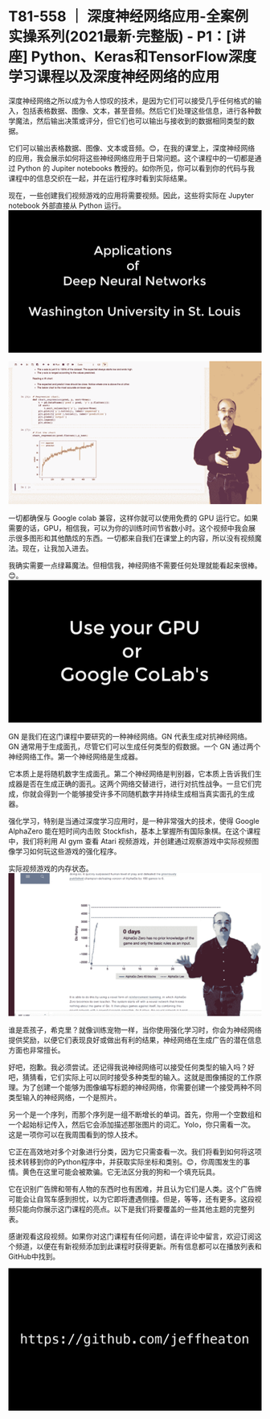 # T81-558 ｜ 深度神经网络应用-全案例实操系列(2021最新·完整版) - P1：[讲座] Python、Keras和TensorFlow深度学习课程以及深度神经网络的应用 

深度神经网络之所以成为令人惊叹的技术，是因为它们可以接受几乎任何格式的输入，包括表格数据、图像、文本，甚至音频。然后它们处理这些信息，进行各种数学魔法，然后输出决策或评分，但它们也可以输出与接收到的数据相同类型的数据。

它们可以输出表格数据、图像、文本或音频。😊，在我的课堂上，深度神经网络的应用，我会展示如何将这些神经网络应用于日常问题。这个课程中的一切都是通过 Python 的 Jupiter notebooks 教授的。如你所见，你可以看到你的代码与我课程中的信息交织在一起，并在运行程序时看到实际结果。

现在，一些创建我们视频游戏的应用将需要视频。因此，这些将实际在 Jupyter notebook 外部直接从 Python 运行。![](img/65ac78653c1a84416ac737ec4a875fe7_1.png)

![](img/65ac78653c1a84416ac737ec4a875fe7_2.png)

一切都确保与 Google colab 兼容，这样你就可以使用免费的 GPU 运行它。如果需要的话，GPU，相信我，可以为你的训练时间节省数小时。这个视频中我会展示很多图形和其他酷炫的东西。一切都来自我们在课堂上的内容，所以没有视频魔法。现在，让我加入进去。

我确实需要一点绿幕魔法。但相信我，神经网络不需要任何处理就能看起来很棒。😊。![](img/65ac78653c1a84416ac737ec4a875fe7_4.png)

GN 是我们在这门课程中要研究的一种神经网络。GN 代表生成对抗神经网络。GN 通常用于生成面孔，尽管它们可以生成任何类型的假数据。一个 GN 通过两个神经网络工作。第一个神经网络是生成器。

它本质上是将随机数字生成面孔。第二个神经网络是判别器，它本质上告诉我们生成器是否在生成正确的面孔。这两个网络交替进行，进行对抗性战争。一旦它们完成，你就会得到一个能够接受许多不同随机数字并持续生成相当真实面孔的生成器。

强化学习，特别是当通过深度学习应用时，是一种非常强大的技术，使得 Google AlphaZero 能在短时间内击败 Stockfish，基本上掌握所有国际象棋。在这个课程中，我们将利用 AI gym 查看 Atari 视频游戏，并创建通过观察游戏中实际视频图像学习如何玩这些游戏的强化程序。

实际视频游戏的内存状态。![](img/65ac78653c1a84416ac737ec4a875fe7_6.png)

谁是乖孩子，希克里？就像训练宠物一样，当你使用强化学习时，你会为神经网络提供奖励，以便它们表现良好或做出有利的结果，神经网络在生成广告的潜在信息方面也非常擅长。

好吧，抱歉。我必须尝试。还记得我说神经网络可以接受任何类型的输入吗？好吧，猜猜看，它们实际上可以同时接受多种类型的输入。这就是图像捕捉的工作原理。为了创建一个能够为图像编写标题的神经网络，你需要创建一个接受两种不同类型输入的神经网络，一个是照片。

另一个是一个序列，而那个序列是一组不断增长的单词。首先，你用一个空数组和一个起始标记传入，然后它会添加描述那张图片的词汇。Yolo，你只需看一次。这是一项你可以在我周围看到的惊人技术。

它正在高效地对多个对象进行分类，因为它只需查看一次。我们将看到如何将这项技术转移到你的Python程序中，并获取实际坐标和类别。😊，你周围发生的事情。黄色在这里可能会被欺骗。它无法区分我的狗和一个填充玩具。

它在识别广告牌和带有人物的东西时也有困难，并且认为它们是人类。这个广告牌可能会让自驾车感到担忧，以为它即将遭遇侧撞。但是，等等，还有更多。这段视频只能向你展示这门课程的亮点。以下是我们将要覆盖的一些其他主题的完整列表。

感谢观看这段视频。如果你对这门课程有任何问题，请在评论中留言，欢迎订阅这个频道，以便在有新视频添加到此课程时获得更新。所有信息都可以在播放列表和GitHub中找到。

![](img/65ac78653c1a84416ac737ec4a875fe7_8.png)
